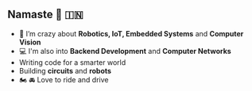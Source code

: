 ## Namaste 🙏 🇮🇳

* 🤖 I’m crazy about **Robotics, IoT, Embedded Systems** and **Computer Vision**
* 💻 I'm also into **Backend Development** and **Computer Networks**
* Writing code for a smarter world
* Building **circuits** and **robots**
* 🏍 🚘 Love to ride and drive

